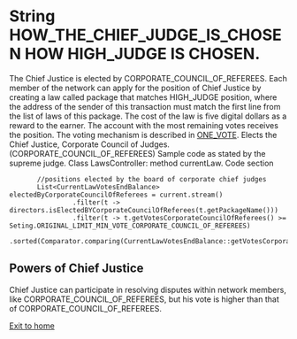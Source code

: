 # String HOW_THE_CHIEF_JUDGE_IS_CHOSEN HOW HIGH_JUDGE IS CHOSEN.
The Chief Justice is elected by CORPORATE_COUNCIL_OF_REFEREES.
Each member of the network can apply for the position of Chief Justice by creating a law called
package that matches HIGH_JUDGE
position, where the address of the sender of this transaction must match the first line from the list of laws of this package.
The cost of the law is five digital dollars as a reward to the earner.
The account with the most remaining votes receives the position.
The voting mechanism is described in [ONE_VOTE](../charterEng/ONE_VOTE.md).
Elects the Chief Justice, Corporate Council of Judges. (CORPORATE_COUNCIL_OF_REFEREES)
Sample code as stated by the supreme judge. Class LawsController: method currentLaw. Code section

````
       //positions elected by the board of corporate chief judges
       List<CurrentLawVotesEndBalance> electedByCorporateCouncilOfReferees = current.stream()
                .filter(t -> directors.isElectedBYCorporateCouncilOfReferees(t.getPackageName()))
                .filter(t -> t.getVotesCorporateCouncilOfReferees() >= Seting.ORIGINAL_LIMIT_MIN_VOTE_CORPORATE_COUNCIL_OF_REFEREES)
                .sorted(Comparator.comparing(CurrentLawVotesEndBalance::getVotesCorporateCouncilOfReferees)).collect(Collectors.toList());
````

## Powers of Chief Justice
Chief Justice
can participate in resolving disputes within network members, like CORPORATE_COUNCIL_OF_REFEREES,
but his vote is higher than that of CORPORATE_COUNCIL_OF_REFEREES.

[Exit to home](../documentationEng/documentationEng.md)